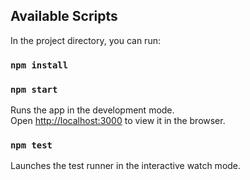 
## Available Scripts

In the project directory, you can run:

### `npm install`
### `npm start`
Runs the app in the development mode.<br>
Open [http://localhost:3000](http://localhost:3000) to view it in the browser.
### `npm test`
Launches the test runner in the interactive watch mode.<br>

